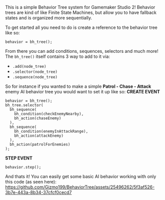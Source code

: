 This is a simple Behavior Tree system for Gamemaker Studio 2!
Behavior trees are kind of like Finite State Machines, but allow you to have fallback states and is organized more sequentially.

To get started all you need to do is create a reference to the behavior tree like so:
```
behavior = bh_tree();
```

From there you can add conditions, sequences, selectors and much more! The `bh_tree()` itself contains 3 way to add to it via:
- `.add(node_tree)`
- `.selector(node_tree)`
- `.sequence(node_tree)`

So for instance if you wanted to make a simple **Patrol - Chase - Attack** enemy AI behavior tree you would want to set it up like so:
**CREATE EVENT**
```
behavior = bh_tree();
bh_tree.selector(
  bh_sequence(
    bh_condition(checkEnemyNearby),
    bh_action(chaseEnemy)
  ),
  bh_sequence(
    bh_condition(enemyInAttackRange),
    bh_action(attackEnemy)
  ),
  bh_action(patrolForEnemies)
);
```

**STEP EVENT**
```
behavior.step();
```
And thats it! You can easily get some basic AI behavior working with only this code (as seen here):
https://github.com/Gizmo199/BehaviorTree/assets/25496262/5f3af526-3b7e-443a-8b34-37cfcf0cecd7

